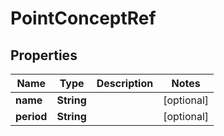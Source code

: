
# PointConceptRef

## Properties
Name | Type | Description | Notes
------------ | ------------- | ------------- | -------------
**name** | **String** |  |  [optional]
**period** | **String** |  |  [optional]



